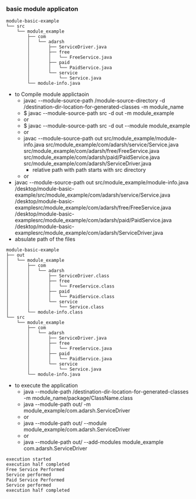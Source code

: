 ### basic module applicaton

```
module-basic-example
└── src
    └── module_example
        ├── com
        │   └── adarsh
        │       ├── ServiceDriver.java
        │       ├── free
        │       │   └── FreeService.java
        │       ├── paid
        │       │   └── PaidService.java
        │       └── service
        │           └── Service.java
        └── module-info.java
```

- to Compile module applictaoin
  - javac --module-source-path /module-source-directory -d /destination-dir-location-for-generated-classes -m module_name
  - $ javac --module-source-path src -d out -m module_example
  - or
  - $ javac --module-source-path src -d out --module module_example
  - or
  - javac --module-source-path out src/module_example/module-info.java src/module_example/com/adarsh/service/Service.java src/module_example/com/adarsh/free/FreeService.java src/module_example/com/adarsh/paid/PaidService.java src/module_example/com/adarsh/ServiceDriver.java
    - relative path with path starts with src directory
  - or
- javac --module-source-path out src/module_example/module-info.java /desktop/module-basic-example/src/module_example/com/adarsh/service/Service.java /desktop/module-basic-examplesrc/module_example/com/adarsh/free/FreeService.java /desktop/module-basic-examplesrc/module_example/com/adarsh/paid/PaidService.java /desktop/module-basic-examplesrc/module_example/com/adarsh/ServiceDriver.java
- absulate path of the files

```
module-basic-example
├── out
│   └── module_example
│       ├── com
│       │   └── adarsh
│       │       ├── ServiceDriver.class
│       │       ├── free
│       │       │   └── FreeService.class
│       │       ├── paid
│       │       │   └── PaidService.class
│       │       └── service
│       │           └── Service.class
│       └── module-info.class
└── src
    └── module_example
        ├── com
        │   └── adarsh
        │       ├── ServiceDriver.java
        │       ├── free
        │       │   └── FreeService.java
        │       ├── paid
        │       │   └── PaidService.java
        │       └── service
        │           └── Service.java
        └── module-info.java
```

- to execute the application
  - java --module-path /destination-dir-location-for-generated-classes -m module_name/package/ClassName.class
  - java --module-path out/ -m module_example/com.adarsh.ServiceDriver
  - or
  - java --module-path out/ --module module_example/com.adarsh.ServiceDriver
  - or
  - java --module-path out/ --add-modules module_example com.adarsh.ServiceDriver

```
execution started
execution half completed
Free Service Performed
Service performed
Paid Service Performed
Service performed
execution half completed
```
